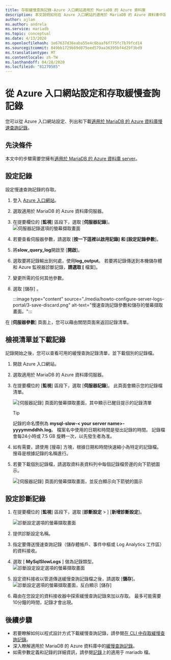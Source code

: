 ```yaml
---
title: 存取緩慢查詢記錄-Azure 入口網站適用於 MariaDB 的 Azure 資料庫
description: 本文說明如何在 Azure 入口網站的適用於 MariaDB 的 Azure 資料庫中設定和存取緩慢查詢記錄。
author: ajlam
ms.author: andrela
ms.service: mariadb
ms.topic: conceptual
ms.date: 4/13/2020
ms.openlocfilehash: 1e67637d36eaba55e4c6baaf6f775fc7b79fcd14
ms.sourcegitcommit: 849bb1729b89d075eed579aa36395bf4d29f3bd9
ms.translationtype: MT
ms.contentlocale: zh-TW
ms.lasthandoff: 04/28/2020
ms.locfileid: "81270585"
---
```

# <a name="configure-and-access-slow-query-logs-from-the-azure-portal"></a>從 Azure 入口網站設定和存取緩慢查詢記錄

您可以從 Azure 入口網站設定、列出和下載[適用於 MariaDB 的 Azure 資料庫慢速查詢記錄](concepts-server-logs.md)。

## <a name="prerequisites"></a>先決條件
本文中的步驟需要您擁有[適用於 MariaDB 的 Azure 資料庫 server](quickstart-create-mariadb-server-database-using-azure-portal.md)。

## <a name="configure-logging"></a>設定記錄
設定慢速查詢記錄的存取。 

1. 登入 [Azure 入口網站](https://portal.azure.com/)。

2. 選取適用於 MariaDB 的 Azure 資料庫伺服器。

3. 在提要欄位的 [**監視**] 區段下，選取 [**伺服器記錄**]。 
   ![伺服器記錄選項的螢幕擷取畫面](./media/howto-configure-server-logs-portal/1-select-server-logs-configure.png)

4. 若要查看伺服器參數，請選取 [**按一下這裡以啟用記錄] 和 [設定記錄參數**]。

5. 將**slow_query_log**開啟至 [**開啟**]。

6. 選取要將記錄輸出到何處，使用**log_output**。 若要將記錄傳送到本機儲存體和 Azure 監視器診斷記錄，**請選取 [** 檔案]。 

7. 變更所需的任何其他參數。 

8. 選取 [儲存]  。 

   :::image type="content" source="./media/howto-configure-server-logs-portal/3-save-discard.png" alt-text="慢速查詢記錄參數和儲存的螢幕擷取畫面。":::

在 [**伺服器參數**] 頁面上，您可以藉由關閉頁面來返回記錄清單。

## <a name="view-list-and-download-logs"></a>檢視清單並下載記錄
記錄開始之後，您可以查看可用的緩慢查詢記錄清單，並下載個別的記錄檔。 

1. 開啟 Azure 入口網站。

2. 選取適用於 MariaDB 的 Azure 資料庫伺服器。

3. 在提要欄位的 [**監視**] 區段下，選取 [**伺服器記錄**]。 此頁面會顯示您的記錄檔清單。

   ![[伺服器記錄] 頁面的螢幕擷取畫面，其中顯示已醒目提示的記錄清單](./media/howto-configure-server-logs-portal/4-server-logs-list.png)

   > [!TIP]
   > 記錄的命名慣例為 **mysql-slow-< your server name>-yyyymmddhh.log**。 檔案名中使用的日期和時間是發出記錄的時間。 記錄檔會每24小時或 7.5 GB 旋轉一次，以先發生者為准。

4. 如有需要，請使用 [搜尋] 方塊，根據日期和時間快速縮小為特定的記錄檔。 搜尋是根據記錄的名稱進行。

5. 若要下載個別記錄檔，請選取資料表資料列中每個記錄檔旁邊的向下箭號圖示。

   ![[伺服器記錄] 頁面的螢幕擷取畫面，並反白顯示向下箭號的圖示](./media/howto-configure-server-logs-portal/5-download.png)

## <a name="set-up-diagnostic-logs"></a>設定診斷記錄

1. 在提要欄位的 [**監視**] 區段下，選取 [**診斷設定** > ] [**新增診斷設定**]。

   ![診斷設定選項的螢幕擷取畫面](./media/howto-configure-server-logs-portal/add-diagnostic-setting.png)

1. 提供診斷設定名稱。

1. 指定要傳送慢速查詢記錄（儲存體帳戶、事件中樞或 Log Analytics 工作區）的資料接收。

1. 選取 [ **MySqlSlowLogs** ] 做為記錄類型。
![診斷設定設定選項的螢幕擷取畫面](./media/howto-configure-server-logs-portal/configure-diagnostic-setting.png)

1. 設定資料接收以管道傳送緩慢查詢記錄檔之後，請選取 [**儲存**]。
![診斷設定選項的螢幕擷取畫面，反白顯示 [儲存]](./media/howto-configure-server-logs-portal/save-diagnostic-setting.png)

1. 藉由在您設定的資料接收器中探索緩慢查詢記錄來加以存取。 最多可能需要10分鐘的時間，記錄才會出現。

## <a name="next-steps"></a>後續步驟
- 若要瞭解如何以程式設計方式下載緩慢查詢記錄，請參閱[在 CLI 中存取緩慢查詢記錄](howto-configure-server-logs-cli.md)。
- 深入瞭解適用於 MariaDB 的 Azure 資料庫中的[緩慢查詢記錄](concepts-server-logs.md)。
- 如需參數定義和記錄的詳細資訊，請參閱[記錄](https://mariadb.com/kb/en/library/slow-query-log-overview/)上的適用于 mariadb 檔。